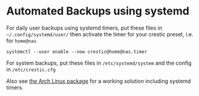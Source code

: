 # Automated Backups using systemd

For daily user backups using systemd timers, put these files in `~/.config/systemd/user/` then activate the timer for your crestic preset, i.e. for `home@nas`

```Shell
systemctl --user enable --now crestic@home@nas.timer
```

For system backups, put these files in `/etc/systemd/system` and the config in `/etc/crestic.cfg`

Also see [the Arch Linux package](https://aur.archlinux.org/cgit/aur.git/tree/?h=crestic) for a working solution including systemd timers.

